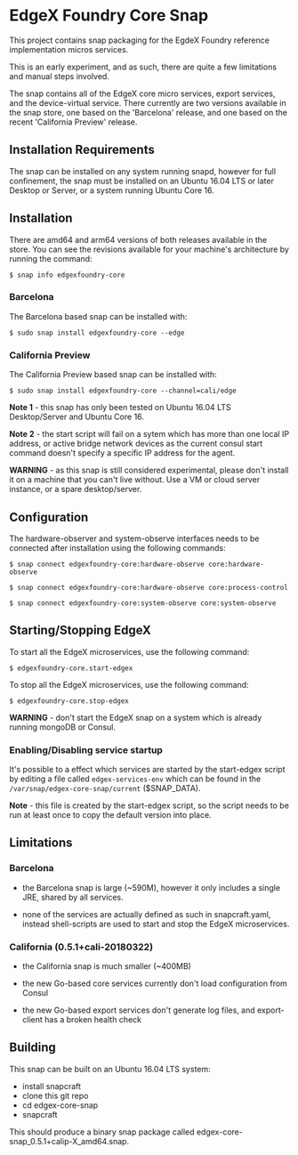 # EdgeX Foundry Core Snap
This project contains snap packaging for the EgdeX Foundry reference implementation
micros services.

This is an early experiment, and as such, there are quite a few limitations and
manual steps involved.

The snap contains all of the EdgeX core micro services, export services, and the
device-virtual service.  There currently are two versions available in the snap store,
one based on the 'Barcelona' release, and one based on the recent 'California Preview'
release.

## Installation Requirements
The snap can be installed on any system running snapd, however for full confinement,
the snap must be installed on an Ubuntu 16.04 LTS or later Desktop or Server, or a system
running Ubuntu Core 16.

## Installation
There are amd64 and arm64 versions of both releases available in the store.  You can
see the revisions available for your machine's architecture by running the command:

`$ snap info edgexfoundry-core`

### Barcelona
The Barcelona based snap can be installed with:

`$ sudo snap install edgexfoundry-core --edge`

### California Preview
The California Preview based snap can be installed with:

`$ sudo snap install edgexfoundry-core --channel=cali/edge`

**Note 1** - this snap has only been tested on Ubuntu 16.04 LTS Desktop/Server and Ubuntu Core 16.

**Note 2** - the start script will fail on a sytem which has more than one local IP address,
or active bridge network devices as the current consul start command doesn't specify a specific
IP address for the agent.

**WARNING** - as this snap is still considered experimental, please don't install it
on a machine that you can't live without.  Use a VM or cloud server instance, or a spare
desktop/server.

## Configuration
The hardware-observer and system-observe interfaces needs to be connected after installation
using the following commands:

`$ snap connect edgexfoundry-core:hardware-observe core:hardware-observe`

`$ snap connect edgexfoundry-core:hardware-observe core:process-control`

`$ snap connect edgexfoundry-core:system-observe core:system-observe`

## Starting/Stopping EdgeX
To start all the EdgeX microservices, use the following command:

`$ edgexfoundry-core.start-edgex`

To stop all the EdgeX microservices, use the following command:

`$ edgexfoundry-core.stop-edgex`

**WARNING** - don't start the EdgeX snap on a system which is already running mongoDB or Consul.

### Enabling/Disabling service startup
It's possible to a effect which services are started by the start-edgex script by editing
a file called `edgex-services-env` which can be found in the `/var/snap/edgex-core-snap/current`
($SNAP_DATA).

**Note** - this file is created by the start-edgex script, so the script needs to be run at
least once to copy the default version into place.

## Limitations

### Barcelona
  * the Barcelona snap is large (~590M), however it only includes a single JRE, shared by all services.

  * none of the services are actually defined as such in snapcraft.yaml, instead shell-scripts are used
    to start and stop the EdgeX microservices.

### California (0.5.1+cali-20180322)
  * the California snap is much smaller (~400MB)

  * the new Go-based core services currently don't load configuration from Consul

  * the new Go-based export services don't generate log files, and export-client has a broken health check

## Building

This snap can be built on an Ubuntu 16.04 LTS system:

 * install snapcraft
 * clone this git repo
 * cd edgex-core-snap
 * snapcraft

This should produce a binary snap package called edgex-core-snap_0.5.1+calip-X_amd64.snap.
